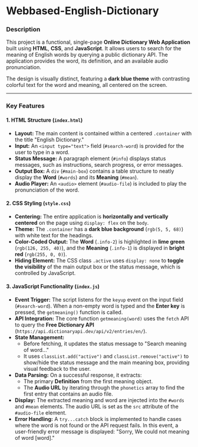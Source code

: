 # Webbased-English-Dictionary

### **Description**

This project is a functional, single-page **Online Dictionary Web Application** built using **HTML**, **CSS**, and **JavaScript**. It allows users to search for the meaning of English words by querying a public dictionary API. The application provides the word, its definition, and an available audio pronunciation.

The design is visually distinct, featuring a **dark blue theme** with contrasting colorful text for the word and meaning, all centered on the screen.

---

### **Key Features**

#### **1. HTML Structure (`index.html`)**
* **Layout:** The main content is contained within a centered `.container` with the title "English Dictionary."
* **Input:** An `<input type="text">` field (`#search-word`) is provided for the user to type in a word.
* **Status Message:** A paragraph element (`#info`) displays status messages, such as instructions, search progress, or error messages.
* **Output Box:** A `div` (`#main-box`) contains a table structure to neatly display the **Word** (`#words`) and its **Meaning** (`#mean`).
* **Audio Player:** An `<audio>` element (`#audio-file`) is included to play the pronunciation of the word.

#### **2. CSS Styling (`style.css`)**
* **Centering:** The entire application is **horizontally and vertically centered** on the page using `display: flex` on the `body`.
* **Theme:** The `.container` has a **dark blue background** (`rgb(5, 5, 68)`) with white text for the headings.
* **Color-Coded Output:** The **Word** (`.info-2`) is highlighted in **lime green** (`rgb(126, 255, 40)`), and the **Meaning** (`.info-1`) is displayed in **bright red** (`rgb(255, 0, 0)`).
* **Hiding Element:** The CSS class `.active` uses `display: none` to **toggle the visibility** of the main output box or the status message, which is controlled by JavaScript.

#### **3. JavaScript Functionality (`index.js`)**
* **Event Trigger:** The script listens for the `keyup` event on the input field (`#search-word`). When a non-empty word is typed and the **Enter key** is pressed, the `getmeaning()` function is called.
* **API Integration:** The core function `getmeaning(word)` uses the `fetch` API to query the **Free Dictionary API** (`https://api.dictionaryapi.dev/api/v2/entries/en/`).
* **State Management:**
    * Before fetching, it updates the status message to "Search meaning of word..."
    * It uses `classList.add("active")` and `classList.remove("active")` to show/hide the status message and the main meaning box, providing visual feedback to the user.
* **Data Parsing:** On a successful response, it extracts:
    * The primary **Definition** from the first meaning object.
    * The **Audio URL** by iterating through the `phonetics` array to find the first entry that contains an audio file.
* **Display:** The extracted meaning and word are injected into the `#words` and `#mean` elements. The audio URL is set as the `src` attribute of the `#audio-file` element.
* **Error Handling:** A `try...catch` block is implemented to handle cases where the word is not found or the API request fails. In this event, a user-friendly error message is displayed: "Sorry, We could not meaning of word [word]."
